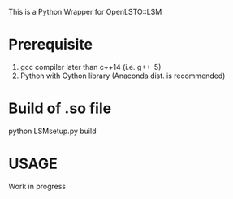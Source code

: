 This is a Python Wrapper for OpenLSTO::LSM

# Prerequisite

1. gcc compiler later than c++14 (i.e. g++-5)
2. Python with Cython library (Anaconda dist. is recommended)

# Build of .so file 
python LSMsetup.py build

# USAGE
Work in progress
